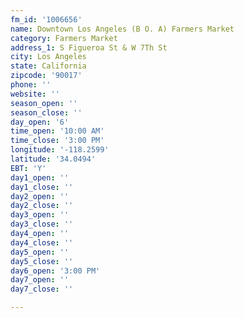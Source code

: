 ```yaml
---
fm_id: '1006656'
name: Downtown Los Angeles (B O. A) Farmers Market
category: Farmers Market
address_1: S Figueroa St & W 7Th St
city: Los Angeles
state: California
zipcode: '90017'
phone: ''
website: ''
season_open: ''
season_close: ''
day_open: '6'
time_open: '10:00 AM'
time_close: '3:00 PM'
longitude: '-118.2599'
latitude: '34.0494'
EBT: 'Y'
day1_open: ''
day1_close: ''
day2_open: ''
day2_close: ''
day3_open: ''
day3_close: ''
day4_open: ''
day4_close: ''
day5_open: ''
day5_close: ''
day6_open: '3:00 PM'
day7_open: ''
day7_close: ''

---
```

